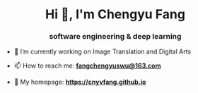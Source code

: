 
<h1 align="center">Hi 👋, I'm Chengyu Fang</h1>
<h3 align="center">software engineering & deep learning</h3>

- 🔭 I’m currently working on Image Translation and Digital Arts

- 📫 How to reach me: **fangchengyuswu@163.com**

- 📄 My homepage: **https://cnyvfang.github.io**
